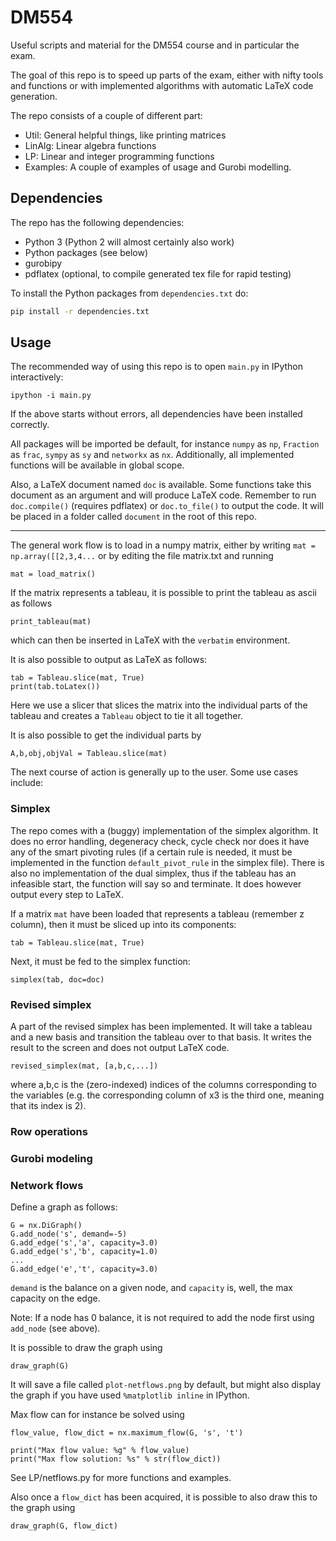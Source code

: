 # DM554

Useful scripts and material for the DM554 course and in particular the exam.

The goal of this repo is to speed up parts of the exam,
either with nifty tools and functions or with implemented algorithms with automatic LaTeX code generation.

The repo consists of a couple of different part: 

- Util: General helpful things, like printing matrices
- LinAlg: Linear algebra functions
- LP: Linear and integer programming functions
- Examples: A couple of examples of usage and Gurobi modelling.

## Dependencies

The repo has the following dependencies:
- Python 3 (Python 2 will almost certainly also work)
- Python packages (see below)
- gurobipy
- pdflatex (optional, to compile generated tex file for rapid testing)

To install the Python packages from `dependencies.txt` do:

```bash
pip install -r dependencies.txt
```

## Usage

The recommended way of using this repo is to open `main.py` in IPython interactively:

```
ipython -i main.py
```

If the above starts without errors, all dependencies have been installed correctly.

All packages will be imported be default, 
for instance `numpy` as `np`, `Fraction` as `frac`,
`sympy` as `sy` and `networkx` as `nx`.
Additionally, all implemented functions will be available in global scope.

Also, a LaTeX document named `doc` is available. Some functions take
this document as an argument and will produce LaTeX code.
Remember to run `doc.compile()` (requires pdflatex) or `doc.to_file()` to output the code.
It will be placed in a folder called `document` in the root of this repo.

---

The general work flow is to load in a numpy matrix, either by writing `mat = np.array([[2,3,4...`
or by editing the file matrix.txt and running

```
mat = load_matrix()
```

If the matrix represents a tableau, it is possible to print the tableau as ascii as follows

```
print_tableau(mat)
```

which can then be inserted in LaTeX with the `verbatim` environment.

It is also possible to output as LaTeX as follows:

```
tab = Tableau.slice(mat, True)
print(tab.toLatex())
```

Here we use a slicer that slices the matrix into the individual parts of the tableau
and creates a `Tableau` object to tie it all together.

It is also possible to get the individual parts by

```
A,b,obj,objVal = Tableau.slice(mat)
```



The next course of action is generally up to the user. Some use cases include:

### Simplex

The repo comes with a (buggy) implementation of the simplex algorithm.
It does no error handling, degeneracy check, cycle check nor does it have
any of the smart pivoting rules (if a certain rule is needed, 
it must be implemented in the function `default_pivot_rule` in the simplex file).
There is also no implementation of the dual simplex, thus if the tableau
has an infeasible start, the function will say so and terminate.
It does however output every step to LaTeX.

If a matrix `mat` have been loaded that represents a tableau (remember z column),
then it must be sliced up into its components:

```
tab = Tableau.slice(mat, True)
```

Next, it must be fed to the simplex function:

```
simplex(tab, doc=doc)
```

### Revised simplex

A part of the revised simplex has been implemented. 
It will take a tableau and a new basis and transition the tableau over to that basis.
It writes the result to the screen and does not output LaTeX code.

```
revised_simplex(mat, [a,b,c,...])
```

where a,b,c is the (zero-indexed) indices of the columns corresponding to the variables
(e.g. the corresponding column of x3 is the third one, meaning that its index is 2).

### Row operations

### Gurobi modeling

### Network flows

Define a graph as follows:

```
G = nx.DiGraph()
G.add_node('s', demand=-5)
G.add_edge('s','a', capacity=3.0)
G.add_edge('s','b', capacity=1.0)
...
G.add_edge('e','t', capacity=3.0)
```

`demand` is the balance on a given node, and `capacity` is, well, the max capacity on the edge.

Note: If a node has 0 balance, it is not required to add the node first using `add_node` (see above).

It is possible to draw the graph using

```
draw_graph(G)
```

It will save a file called `plot-netflows.png` by default, but might also display the graph
if you have used `%matplotlib inline` in IPython.

Max flow can for instance be solved using

```
flow_value, flow_dict = nx.maximum_flow(G, 's', 't')

print("Max flow value: %g" % flow_value)
print("Max flow solution: %s" % str(flow_dict))
```

See LP/netflows.py for more functions and examples.

Also once a `flow_dict` has been acquired, it is possible
to also draw this to the graph using

```
draw_graph(G, flow_dict)
```
